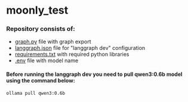 # moonly_test

### Repository consists of:
- [graph.py](./graph.py) file with graph export
- [langgraph.json](./langgraph.json) file for "langgraph dev" configuration
- [requirements.txt](./requirements.txt) with required python libraries
- [.env](./.env) file with model name

#### Before running the langgraph dev you need to pull qwen3:0.6b model using the command below: 
```bash
ollama pull qwen3:0.6b
```
